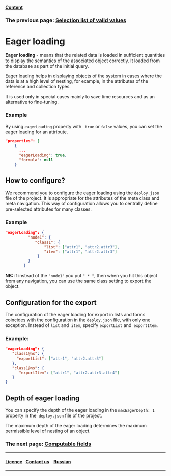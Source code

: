#### [Content](/docs/en/index.md)

### The previous page: [Selection list of valid values](atr_selectionprovider.md)

# Eager loading

**Eager loading** - means that the related data is loaded in sufficient quantities to display the semantics of the associated object correctly. It loaded from the database as part of the initial query.

Eager loading helps in displaying objects of the system in cases where the data is at a high level of nesting, for example, in the attributes of the reference and collection types.

It is used only in special cases mainly to save time resources and as an alternative to fine-tuning.

### Example

By using `eagerLoading` property with ` true` or `false` values, you can set the eager loading for an attribute. 

```json
"properties": [
    {
      ...
      "eagerLoading": true,
      "formula": null
    }
```

## How to configure?  

We recommend you to configure the eager loading using the `deploy.json` file of the project. It is appropriate for the attributes of the meta class and meta navigation. This way of configuration allows you to centrally define pre-selected attributes for many classes.

### Example

```json
"eagerLoading": {
          "node1": {
             "class1": {
                 "list": ["attr1", "attr2.attr3"],
                 "item": ["attr1", "attr2.attr3"]
              }
          }
        }
```

**NB:** if instead of the `"node1"` you put `" * "`, then when you hit this object from any navigation, you can use the same class setting to export the object.


## Configuration for the export

The configuration of the eager loading for export in lists and forms coincides with the configuration in the `deploy.json` file, with only one exception. Instead of `list` and` item`, specify `exportList` and` exportItem`.

### Example:

```json
"eagerLoading": {
   "class1@ns": {
     "exportList": ["attr1", "attr2.attr3"]
   },
   "class1@ns": {
      "exportItem": ["attr1", "attr2.attr3.attr4"]
   }
}
```

## Depth of eager loading

You can specify the depth of the eager loading in the `maxEagerDepth: 1` property in the` deploy.json` file of the project.

The maximum depth of the eager loading determines the maximum permissible level of nesting of an object.

### The next page: [Computable fields](atr_formula.md)
--------------------------------------------------------------------------  


 #### [Licence](/LICENSE)&ensp;  [Contact us](https://iondv.com/portal/contacts) &ensp;  [Russian](/docs/ru/2_system_description/metadata_structure/meta_class/eager_loading.md) &ensp;
<div><img src="https://mc.iondv.com/watch/local/docs/framework" style="position:absolute; left:-9999px;" height=1 width=1 alt="iondv metrics"></div>       



--------------------------------------------------------------------------
